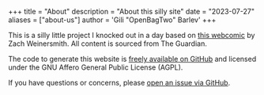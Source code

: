 +++
title = "About"
description = "About this silly site"
date = "2023-07-27"
aliases = ["about-us"]
author = 'Gili "OpenBagTwo" Barlev'
+++

This is a silly little project I knocked out in a day based on [this webcomic](https://www.smbc-comics.com/comic/markets)
by Zach Weinersmith. All content is sourced from The Guardian.

The code to generate this website is [freely available on GitHub](https://github.com/OpenBagTwo/MarketWatch) and licensed under the GNU Affero General Public License (AGPL).

If you have questions or concerns, please [open an issue via GitHub](https://github.com/OpenBagTwo/MarketWatch/issues).
